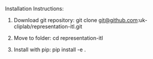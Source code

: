 Installation Instructions:

1) Download git repository: git clone git@github.com:uk-cliplab/representation-itl.git

2) Move to folder:  cd representation-itl

3) Install with pip:  pip install -e .

